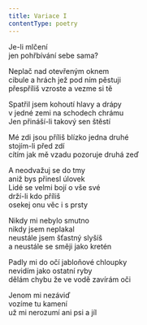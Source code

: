 ```yaml
---
title: Variace I
contentType: poetry
---
```


<section>

Je-li mlčení  
jen pohřbívání sebe sama?

Neplač nad otevřeným oknem  
cibule a hrách jež pod ním pěstuji  
přespříliš vzroste a vezme si tě

Spatřil jsem kohoutí hlavy a drápy  
v jedné zemi na schodech chrámu  
Jen přináší-li takový sen štěstí

Mé zdi jsou příliš blízko jedna druhé  
stojím-li před zdí  
cítím jak mě vzadu pozoruje druhá zeď

A neodvažuj se do tmy  
aniž bys přinesl úlovek  
Lidé se velmi bojí o vše své  
drží-li kdo příliš  
osekej onu věc i s prsty

Nikdy mi nebylo smutno  
nikdy jsem neplakal  
neustále jsem šťastný slyšíš  
a neustále se směji jako kretén

Padly mi do očí jabloňové chloupky  
nevidím jako ostatní ryby  
dělám chybu že ve vodě zavírám oči

Jenom mi nezáviď  
vozíme tu kamení  
už mi nerozumí ani psi a jíl

</section>
